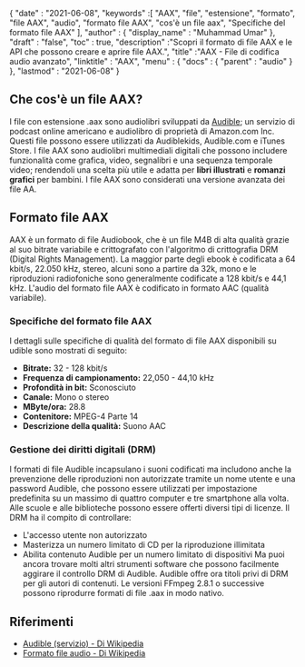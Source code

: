 {
  "date" : "2021-06-08",
  "keywords" :[ "AAX", "file", "estensione", "formato", "file AAX", "audio", "formato file AAX", "cos'è un file aax", "Specifiche del formato file AAX" ],
  "author" : {
    "display_name" : "Muhammad Umar"
},
  "draft" : "false",
  "toc" : true,
  "description" :"Scopri il formato di file AAX e le API che possono creare e aprire file AAX.",
  "title" :"AAX - File di codifica audio avanzato",
  "linktitle" : "AAX",
  "menu" : {
    "docs" : {
      "parent" : "audio"
}
},
  "lastmod" : "2021-06-08"
}

## Che cos'è un file AAX?
I file con estensione .aax sono audiolibri sviluppati da [Audible](https://www.audible.com/); un servizio di podcast online americano e audiolibro di proprietà di Amazon.com Inc. Questi file possono essere utilizzati da Audiblekids, Audible.com e iTunes Store. I file AAX sono audiolibri multimediali digitali che possono includere funzionalità come grafica, video, segnalibri e una sequenza temporale video; rendendoli una scelta più utile e adatta per **libri illustrati** e **romanzi grafici** per bambini. I file AAX sono considerati una versione avanzata dei file AA.

## Formato file AAX
AAX è un formato di file Audiobook, che è un file M4B di alta qualità grazie al suo bitrate variabile e crittografato con l'algoritmo di crittografia DRM (Digital Rights Management). La maggior parte degli ebook è codificata a 64 kbit/s, 22.050 kHz, stereo, alcuni sono a partire da 32k, mono e le riproduzioni radiofoniche sono generalmente codificate a 128 kbit/s e 44,1 kHz. L'audio del formato file AAX è codificato in formato AAC (qualità variabile).

### Specifiche del formato file AAX
I dettagli sulle specifiche di qualità del formato di file AAX disponibili su udible sono mostrati di seguito:

- **Bitrate:** 32 - 128 kbit/s
- **Frequenza di campionamento:** 22,050 - 44,10 kHz
- **Profondità in bit:** Sconosciuto
- **Canale:** Mono o stereo
- **MByte/ora:** 28.8
- **Contenitore:** MPEG-4 Parte 14
- **Descrizione della qualità:** Suono AAC

### Gestione dei diritti digitali (DRM)
I formati di file Audible incapsulano i suoni codificati ma includono anche la prevenzione delle riproduzioni non autorizzate tramite un nome utente e una password Audible, che possono essere utilizzati per impostazione predefinita su un massimo di quattro computer e tre smartphone alla volta. Alle scuole e alle biblioteche possono essere offerti diversi tipi di licenze. Il DRM ha il compito di controllare:
- L'accesso utente non autorizzato
- Masterizza un numero limitato di CD per la riproduzione illimitata
- Abilita contenuto Audible per un numero limitato di dispositivi
Ma puoi ancora trovare molti altri strumenti software che possono facilmente aggirare il controllo DRM di Audible. Audible offre ora titoli privi di DRM per gli autori di contenuti. Le versioni FFmpeg 2.8.1 o successive possono riprodurre formati di file .aax in modo nativo.


## Riferimenti ##

* [Audible (servizio) - Di Wikipedia](https://en.wikipedia.org/wiki/Audible_(service))
* [Formato file audio - Di Wikipedia](https://en.wikipedia.org/wiki/Audio_file_format)

